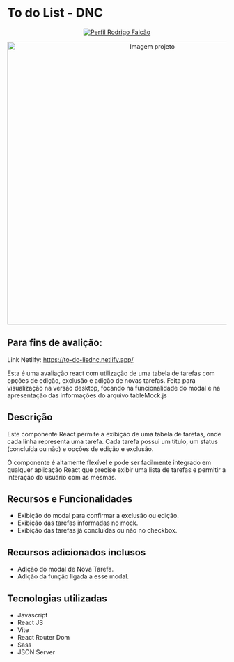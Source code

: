 <h1> To do List - DNC </h1>

<p align="center">
    <a href="https://www.linkedin.com/in/rodrigo-falcao-ferreira/">
        <img src="https://img.shields.io/badge/Made_by-Rodrigo_Falcão-blue" alt="Perfil Rodrigo Falcão">
    </a>
</p>

<p align="center">
  <img a="" src="https://github.com/rodrigo-falcao/to-do-List-Dnc/assets/125101340/1bf91939-e806-4150-885c-446ec851944b" alt="Imagem projeto" style="width: 650px;">
</p>

## Para fins de avalição:

Link Netlify:
https://to-do-lisdnc.netlify.app/

Esta é uma avaliação react com utilização de uma tabela de tarefas com opções de edição, exclusão e adição de novas tarefas.
Feita para visualização na versão desktop, focando na funcionalidade do modal e na apresentação das informações do arquivo tableMock.js 

## Descrição

Este componente React permite a exibição de uma tabela de tarefas, onde cada linha representa uma tarefa. Cada tarefa possui um título, um status (concluída ou não) e opções de edição e exclusão.

O componente é altamente flexível e pode ser facilmente integrado em qualquer aplicação React que precise exibir uma lista de tarefas e permitir a interação do usuário com as mesmas.

## Recursos e Funcionalidades

- Exibição do modal para confirmar a exclusão ou edição.
- Exibição das tarefas informadas no mock.
- Exibição das tarefas já concluídas ou não no checkbox.

## Recursos adicionados inclusos

- Adição do modal de Nova Tarefa.
- Adição da função ligada a esse modal.

## Tecnologias utilizadas

- Javascript
- React JS
- Vite
- React Router Dom
- Sass
- JSON Server

